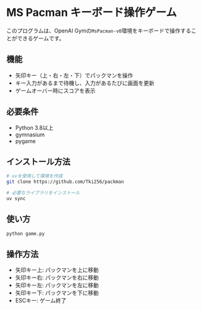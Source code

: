 # MS Pacman キーボード操作ゲーム

このプログラムは、OpenAI Gymの`MsPacman-v0`環境をキーボードで操作することができるゲームです。

## 機能

- 矢印キー（上・右・左・下）でパックマンを操作
- キー入力があるまで待機し、入力があるたびに画面を更新
- ゲームオーバー時にスコアを表示

## 必要条件

- Python 3.8以上
- gymnasium
- pygame

## インストール方法

```bash
# uvを使用して環境を作成
git clone https://github.com/Tki256/packman

# 必要なライブラリをインストール
uv sync
```

## 使い方

```bash
python game.py
```

## 操作方法

- 矢印キー上: パックマンを上に移動
- 矢印キー右: パックマンを右に移動
- 矢印キー左: パックマンを左に移動
- 矢印キー下: パックマンを下に移動
- ESCキー: ゲーム終了
